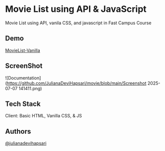 # Movie List using API & JavaScript

Movie List using API, vanila CSS, and javascript in Fast Campus Course


## Demo

[MovieList-Vanilla](https://movie-vanilla.vercel.app/#)


## ScreenShot

![Documentation](https://github.com/JulianaDeviHapsari/movie/blob/main/Screenshot 2025-07-07 141411.png)


## Tech Stack

Client: Basic HTML, Vanilla CSS, & JS


## Authors

[@julianadevihapsari](https://github.com/JulianaDeviHapsari/)
